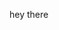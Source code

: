 hey there

<!--
todo page view analytics!
todo now page
(todo add ur pfp to this page) [inspiration](https://zzetao.github.io/awesome-github-profile/)
-->
